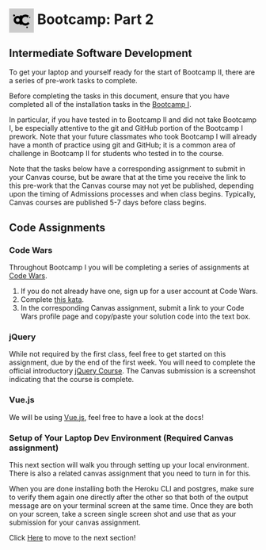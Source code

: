 # <img src="acl-logo.PNG" style="vertical-align:middle" width="50"> Bootcamp: Part 2
## Intermediate Software Development

To get your laptop and yourself ready for the start of Bootcamp II, there are a series of pre-work tasks to complete.

Before completing the tasks in this document, ensure that you have completed all of the installation tasks in the [Bootcamp I](https://github.com/alchemycodelab/bootcamp-one-prework).

In particular, if you have tested in to Bootcamp II and did not take Bootcamp I, be especially attentive to the git and GitHub portion of the Bootcamp I prework. Note that your future classmates who took Bootcamp I will already have a month of practice using git and GitHub; it is a common area of challenge in Bootcamp II for students who tested in to the course. 

Note that the tasks below have a corresponding assignment to submit in your Canvas course, but be aware that at the time you receive the link to this pre-work that the Canvas course may not yet be published, depending upon the timing of Admissions processes and when class begins. Typically, Canvas courses are published 5-7 days before class begins.

<!--
## Career Coaching Assignments

1. Reflect on how to boost your [Professional Etiquette](https://codefellows.github.io/common_curriculum/career_coaching/Code_301/Professional_Etiquette)
1. Build up your bank of [Behavioral Questions](https://codefellows.github.io/common_curriculum/career_coaching/Code_301/Behavioral_Questions)
1. Practice your [Professional Pitch](https://codefellows.github.io/common_curriculum/career_coaching/Code_301/Professional_Pitch)
-->

## Code Assignments

### Code Wars

Throughout Bootcamp I you will be completing a series of assignments at [Code Wars](https://www.codewars.com).

1. If you do not already have one, sign up for a user account at Code Wars.
2. Complete [this kata](https://www.codewars.com/kata/check-the-exam).
3. In the corresponding Canvas assignment, submit a link to your Code Wars profile page and copy/paste your solution code into the text box.

### jQuery

While not required by the first class, feel free to get started on this assignment, due by the end of the first week. You will need to complete the official introductory [jQuery Course](http://try.jquery.com). The Canvas submission is a screenshot indicating that the course is complete.

### Vue.js

We will be using [Vue.js](https://vuejs.org/), feel free to have a look at the docs!

### Setup of Your Laptop Dev Environment (Required Canvas assignment)

This next section will walk you through setting up your local environment. There is also a related canvas assignment that you need to turn in for this. 

When you are done installing both the Heroku CLI and postgres, make sure to verify them again one directly after the other so that both of the output message are on your terminal screen at the same time. Once they are both on your screen, take a screen single screen shot and use that as your submission for your canvas assignment.

Click [Here](./setup_local_env.md) to move to the next section!

